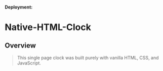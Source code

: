 #### Deployment: 

# Native-HTML-Clock

## Overview
>This single page clock was built purely with vanilla HTML, CSS, and JavaScript.
